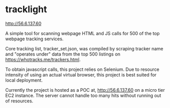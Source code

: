 # tracklight

http://56.6.137.60 

A simple tool for scanning webpage HTML and JS calls for 500 of the top webpage tracking services.

Core tracking list, tracker_set.json, was compiled by scraping tracker name and "operates under" data from the top 500 listings on https://whotracks.me/trackers.html.

To obtain javascript calls, this project relies on Selenium. Due to resource intensity of using an actual virtual browser, this project is best suited for local deployment.

Currently the project is hosted as a POC at, http://56.6.137.60 on a micro tier EC2 instance. The server cannot handle too many hits without running out of resources. 

